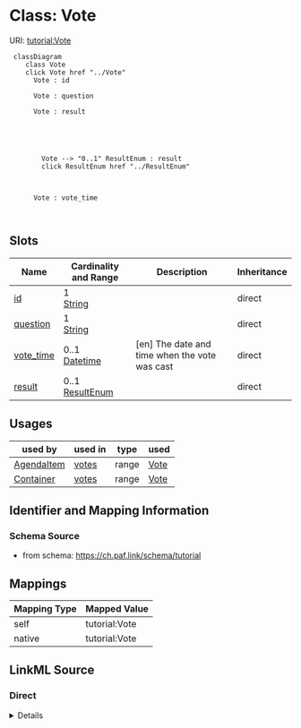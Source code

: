 

# Class: Vote 



URI: [tutorial:Vote](https://ch.paf.link/schema/tutorial/Vote)






```mermaid
 classDiagram
    class Vote
    click Vote href "../Vote"
      Vote : id
        
      Vote : question
        
      Vote : result
        
          
    
        
        
        Vote --> "0..1" ResultEnum : result
        click ResultEnum href "../ResultEnum"
    

        
      Vote : vote_time
        
      
```




<!-- no inheritance hierarchy -->


## Slots

| Name | Cardinality and Range | Description | Inheritance |
| ---  | --- | --- | --- |
| [id](id.md) | 1 <br/> [String](String.md) |  | direct |
| [question](question.md) | 1 <br/> [String](String.md) |  | direct |
| [vote_time](vote_time.md) | 0..1 <br/> [Datetime](Datetime.md) | [en] The date and time when the vote was cast | direct |
| [result](result.md) | 0..1 <br/> [ResultEnum](ResultEnum.md) |  | direct |





## Usages

| used by | used in | type | used |
| ---  | --- | --- | --- |
| [AgendaItem](AgendaItem.md) | [votes](votes.md) | range | [Vote](Vote.md) |
| [Container](Container.md) | [votes](votes.md) | range | [Vote](Vote.md) |






## Identifier and Mapping Information







### Schema Source


* from schema: https://ch.paf.link/schema/tutorial




## Mappings

| Mapping Type | Mapped Value |
| ---  | ---  |
| self | tutorial:Vote |
| native | tutorial:Vote |







## LinkML Source

<!-- TODO: investigate https://stackoverflow.com/questions/37606292/how-to-create-tabbed-code-blocks-in-mkdocs-or-sphinx -->

### Direct

<details>
```yaml
name: Vote
from_schema: https://ch.paf.link/schema/tutorial
slots:
- id
- question
- vote_time
- result

```
</details>

### Induced

<details>
```yaml
name: Vote
from_schema: https://ch.paf.link/schema/tutorial
attributes:
  id:
    name: id
    from_schema: https://ch.paf.link/schema/tutorial
    rank: 1000
    identifier: true
    alias: id
    owner: Vote
    domain_of:
    - Session
    - AgendaItem
    - Vote
    - Container
    range: string
    required: true
  question:
    name: question
    from_schema: https://ch.paf.link/schema/tutorial
    rank: 1000
    alias: question
    owner: Vote
    domain_of:
    - Vote
    range: string
    required: true
  vote_time:
    name: vote_time
    description: '[en] The date and time when the vote was cast.

      [de] Das Datum und die Uhrzeit, zu der die Abstimmung abgegeben wurde.

      '
    from_schema: https://ch.paf.link/schema/tutorial
    rank: 1000
    slot_uri: tutorial:voteTime
    alias: vote_time
    owner: Vote
    domain_of:
    - Vote
    range: datetime
  result:
    name: result
    from_schema: https://ch.paf.link/schema/tutorial
    rank: 1000
    alias: result
    owner: Vote
    domain_of:
    - Vote
    range: result_enum

```
</details>